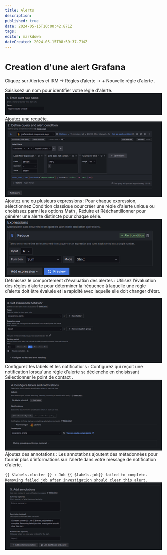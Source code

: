```yaml
---
title: Alerts
description: 
published: true
date: 2024-05-15T10:00:42.871Z
tags: 
editor: markdown
dateCreated: 2024-05-15T08:59:37.716Z
---
```


# Creation d'une alert Grafana
Cliquez sur Alertes et IRM -> Règles d'alerte -> + Nouvelle règle d'alerte .

Saisissez un nom pour identifier votre règle d'alerte.
![a6.png](/a6.png)
Ajoutez une requête.
![a1.png](/a1.png)
Ajoutez une ou plusieurs expressions : Pour chaque expression, sélectionnez Condition classique pour créer une règle d'alerte unique ou choisissez parmi les options Math , Réduire et Rééchantillonner pour générer une alerte distincte pour chaque série.
![a2.png](/a2.png)
Définissez le comportement d'évaluation des alertes : Utilisez l’évaluation des règles d’alerte pour déterminer la fréquence à laquelle une règle d’alerte doit être évaluée et la rapidité avec laquelle elle doit changer d’état.

![a3.png](/a3.png)
Configurez les labels et les notifications : Configurez qui reçoit une notification lorsqu'une règle d'alerte se déclenche en choisissant Sélectionner le point de contact .
![a4.png](/a4.png)
Ajoutez des annotations : Les annotations ajoutent des métadonnées pour fournir plus d'informations sur l'alerte dans votre message de notification d'alerte. 

`{{ $labels.cluster }} : Job {{ $labels.job}} failed to complete. Removing failed job after investigation should clear this alert.  `
![a5.png](/a5.png)